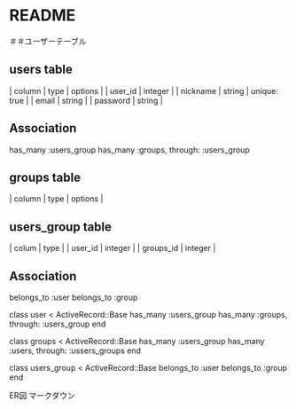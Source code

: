# README

＃＃ユーザーテーブル

## users table
| column    |	type    | options      |
| user_id   | integer |
| nickname  | string  | unique: true |
| email     | string  |
| password  | string  |

## Association
  has_many :users_group
  has_many :groups, through: :users_group

## groups table
| column    |	type    | options      |


## users_group table
| colum     | type    |
| user_id   | integer |
| groups_id | integer |

## Association
belongs_to :user
belongs_to :group


class user < ActiveRecord::Base
  has_many :users_group
  has_many :groups, through: :users_group
end

class groups < ActiveRecord::Base
  has_many :users_group
  has_many :users, through: :ussers_groups
end

class users_group < ActiveRecord::Base
  belongs_to :user
  belongs_to :group
end



ER図
マークダウン